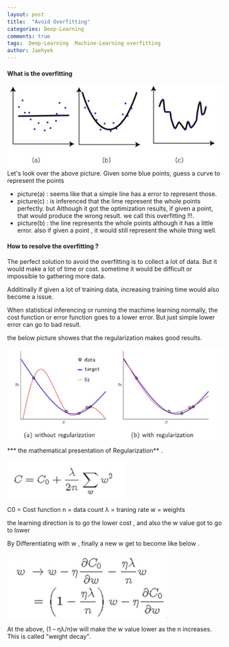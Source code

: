 ```yaml
---
layout: post
title:  "Avoid Overfitting"
categories: Deep-Learning
comments: true
tags:  Deep-Learning  Machine-Learning overfitting
author: Jaehyek
---
```


#### What is the overfitting 

![001](/img/2016-12-07-Deep-Learning-Avoid-overfitting/001.JPG)
Let's look over the above picture. Given some blue points, guess a curve to represent the points 

- picture(a) : seems like that a simple line has a error to represent those.
- picture(c) : is inferenced that the lime represent the whole points perfectly. but Although it got the optimization results, if  given a point,
 that would produce the wrong result.  we call this overfitting !!!.
- picture(b) : the line represents the whole points although it has a little error. also if given a point , it would still represent the whole thing well.

#### How to resolve the overfitting ? 

The perfect solution to avoid the overfitting is to collect a lot of data.
But it would make a lot of time or cost.  sometime it would be difficult or impossible to gathering more data. 

Additinally if given a lot of  training data,  increasing training time would also become a issue.

When statistical inferencing or running the machime learning normally, the cost function or error function goes to a lower error. 
But just simple lower error can go to bad result.

the below picture showes that the regularization makes good results.
 
![002](/img/2016-12-07-Deep-Learning-Avoid-overfitting/002.JPG)

*** the mathematical presentation of Regularization** .

![003](/img/2016-12-07-Deep-Learning-Avoid-overfitting/003.JPG)

C0 = Cost function
n = data count 
λ = traning rate 
w = weights

the learning direction is to go the lower cost , and also the w value got to go to lower
 
By Differentiating with w , finally a new w get to become like below .  

![004](/img/2016-12-07-Deep-Learning-Avoid-overfitting/004.JPG)

At the above, (1 – ηλ/n)w will make the w value lower  as the n increases. <br/>
This is called "weight decay".
